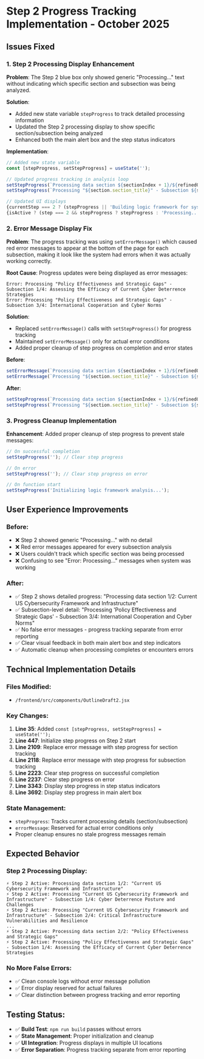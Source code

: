 # Step 2 Progress Tracking Implementation - October 2025

## Issues Fixed

### 1. Step 2 Processing Display Enhancement

**Problem**: The Step 2 blue box only showed generic "Processing..." text without indicating which specific section and subsection was being analyzed.

**Solution**: 
- Added new state variable `stepProgress` to track detailed processing information
- Updated the Step 2 processing display to show specific section/subsection being analyzed
- Enhanced both the main alert box and the step status indicators

**Implementation**:
```javascript
// Added new state variable
const [stepProgress, setStepProgress] = useState('');

// Updated progress tracking in analysis loop
setStepProgress(`Processing data section ${sectionIndex + 1}/${refinedOutlines.length}: "${section.section_title}"`);
setStepProgress(`Processing "${section.section_title}" - Subsection ${subIndex + 1}/${section.subsections.length}: ${subsection.subsection_title}`);

// Updated UI displays
{currentStep === 2 ? (stepProgress || 'Building logic framework for systematic outline generation...') : ...}
{isActive ? (step === 2 && stepProgress ? stepProgress : 'Processing...') : ...}
```

### 2. Error Message Display Fix

**Problem**: The progress tracking was using `setErrorMessage()` which caused red error messages to appear at the bottom of the page for each subsection, making it look like the system had errors when it was actually working correctly.

**Root Cause**: Progress updates were being displayed as error messages:
```
Error: Processing "Policy Effectiveness and Strategic Gaps" - Subsection 1/4: Assessing the Efficacy of Current Cyber Deterrence Strategies
Error: Processing "Policy Effectiveness and Strategic Gaps" - Subsection 3/4: International Cooperation and Cyber Norms
```

**Solution**: 
- Replaced `setErrorMessage()` calls with `setStepProgress()` for progress tracking
- Maintained `setErrorMessage()` only for actual error conditions
- Added proper cleanup of step progress on completion and error states

**Before**:
```javascript
setErrorMessage(`Processing data section ${sectionIndex + 1}/${refinedOutlines.length}: "${section.section_title}"`);
setErrorMessage(`Processing "${section.section_title}" - Subsection ${subIndex + 1}/${section.subsections.length}: ${subsection.subsection_title}`);
```

**After**:
```javascript
setStepProgress(`Processing data section ${sectionIndex + 1}/${refinedOutlines.length}: "${section.section_title}"`);
setStepProgress(`Processing "${section.section_title}" - Subsection ${subIndex + 1}/${section.subsections.length}: ${subsection.subsection_title}`);
```

### 3. Progress Cleanup Implementation

**Enhancement**: Added proper cleanup of step progress to prevent stale messages:

```javascript
// On successful completion
setStepProgress(''); // Clear step progress

// On error
setStepProgress(''); // Clear step progress on error

// On function start  
setStepProgress('Initializing logic framework analysis...');
```

## User Experience Improvements

### Before:
- ❌ Step 2 showed generic "Processing..." with no detail
- ❌ Red error messages appeared for every subsection analysis
- ❌ Users couldn't track which specific section was being processed
- ❌ Confusing to see "Error: Processing..." messages when system was working

### After:
- ✅ Step 2 shows detailed progress: "Processing data section 1/2: Current US Cybersecurity Framework and Infrastructure"  
- ✅ Subsection-level detail: "Processing 'Policy Effectiveness and Strategic Gaps' - Subsection 3/4: International Cooperation and Cyber Norms"
- ✅ No false error messages - progress tracking separate from error reporting
- ✅ Clear visual feedback in both main alert box and step indicators
- ✅ Automatic cleanup when processing completes or encounters errors

## Technical Implementation Details

### Files Modified:
- `/frontend/src/components/OutlineDraft2.jsx`

### Key Changes:
1. **Line 35**: Added `const [stepProgress, setStepProgress] = useState('');`
2. **Line 447**: Initialize step progress on Step 2 start
3. **Line 2109**: Replace error message with step progress for section tracking
4. **Line 2118**: Replace error message with step progress for subsection tracking  
5. **Line 2223**: Clear step progress on successful completion
6. **Line 2237**: Clear step progress on error
7. **Line 3343**: Display step progress in step status indicators
8. **Line 3692**: Display step progress in main alert box

### State Management:
- `stepProgress`: Tracks current processing details (section/subsection)
- `errorMessage`: Reserved for actual error conditions only
- Proper cleanup ensures no stale progress messages remain

## Expected Behavior

### Step 2 Processing Display:
```
⚡ Step 2 Active: Processing data section 1/2: "Current US Cybersecurity Framework and Infrastructure"
⚡ Step 2 Active: Processing "Current US Cybersecurity Framework and Infrastructure" - Subsection 1/4: Cyber Deterrence Posture and Challenges
⚡ Step 2 Active: Processing "Current US Cybersecurity Framework and Infrastructure" - Subsection 2/4: Critical Infrastructure Vulnerabilities and Resilience
...
⚡ Step 2 Active: Processing data section 2/2: "Policy Effectiveness and Strategic Gaps"  
⚡ Step 2 Active: Processing "Policy Effectiveness and Strategic Gaps" - Subsection 1/4: Assessing the Efficacy of Current Cyber Deterrence Strategies
```

### No More False Errors:
- ✅ Clean console logs without error message pollution
- ✅ Error display reserved for actual failures
- ✅ Clear distinction between progress tracking and error reporting

## Testing Status:
- ✅ **Build Test**: `npm run build` passes without errors
- ✅ **State Management**: Proper initialization and cleanup  
- ✅ **UI Integration**: Progress displays in multiple UI locations
- ✅ **Error Separation**: Progress tracking separate from error reporting